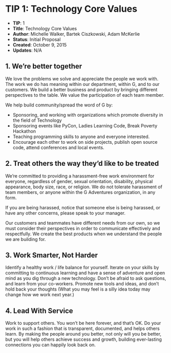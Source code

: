 # TIP 1: Technology Core Values

* **TIP**: 1
* **Title**:  Technology Core Values
* **Author**: Michelle Walker, Bartek Ciszkowski, Adam McKerlie
* **Status**: Initial Proposal
* **Created**: October 9, 2015
* **Updates**: N/A

## 1. We’re better together

We love the problems we solve and appreciate the people we work with. 
The work we do has meaning within our department, within G, and to our customers.
 We build a better business and product by bringing different perspectives to the table. We value the participation of each team member.

We help build community/spread the word of G by:

* Sponsoring, and working with organizations which promote diversity in the field of Technology
* Sponsoring events like PyCon, Ladies Learning Code, Break Poverty Hackathon
* Teaching programming skills to anyone and everyone interested.
* Encourage each other to work on side projects, publish open source code, attend conferences and local events.

## 2. Treat others the way they’d like to be treated

We’re committed to providing a harassment-free work environment for everyone, regardless of 
gender, sexual orientation, disability, physical appearance, body size, race, or religion.
 We do not tolerate harassment of team members, or anyone within the G Adventures organization, in any form.

If you are being harassed, notice that someone else is being harassed, or have any other concerns, please speak to your manager.

Our customers and teammates have different needs from our own, so we must consider their
 perspectives in order to communicate effectively and respectfully. We create the best products when we understand the people we are building for.


## 3. Work Smarter, Not Harder

Identify a healthy work / life balance for yourself. Iterate on your skills by 
committing to continuous learning and have a sense of adventure and open mind as 
you dig through a new technology. Don’t be afraid to ask questions, and learn 
from your co-workers. Promote new tools and ideas, and don’t hold back your thoughts (What you may feel is a silly idea today may change how we work next year.)


## 4. Lead With Service

Work to support others. You won’t be here forever, and that’s OK. Do your work
 in such a fashion that is transparent, documented, and helps others learn. 
By making the people around you better, not only will you be better, but you
 will help others achieve success and growth, building ever-lasting connections you can happily look back on.
